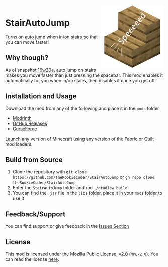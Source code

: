 <img width="200" src="https://raw.githubusercontent.com/theRookieCoder/StairAutoJump/master/src/main/resources/assets/stairautojump/icon.png" alt="StairAutoJump Icon" align="right">

# StairAutoJump

Turns on auto jump when in/on stairs so that you can move faster! 

## Why though?

As of snapshot [16w20a](https://minecraft.fandom.com/wiki/Java_Edition_16w20a), auto jump on stairs makes you move faster than just pressing the spacebar.
This mod enables it automatically for you when in/on stairs, then disables it once you get off.

## Installation and Usage

Download the mod from any of the following and place it in the `mods` folder

- [Modrinth](https://modrinth.com/mod/stairautojump)
- [GitHub Releases](https://github.com/theRookieCoder/StairAutoJump/releases)
- [CurseForge](https://www.curseforge.com/minecraft/mc-mods/stairautojump)

Launch any version of Minecraft using any version of the [Fabric](https://fabricmc.net/use/installer/) or [Quilt](https://quiltmc.org/install/) mod loaders.

## Build from Source

1. Clone the repository with `git clone https://github.com/theRookieCoder/StairAutoJump` or `gh repo clone theRookieCoder/StairAutoJump`
2. Enter the `StairAutoJump` folder and run `./gradlew build`
3. You can find the `.jar` file in the `libs` folder, place it in your `mods` folder to use it

## Feedback/Support
You can find support or give feedback in the [Issues Section](https://github.com/theRookieCoder/StairAutoJump/issues)

## License
This mod is licensed under the Mozilla Public License, v2.0 (`MPL-2.0`). You can read the license [here](LICENSE).
